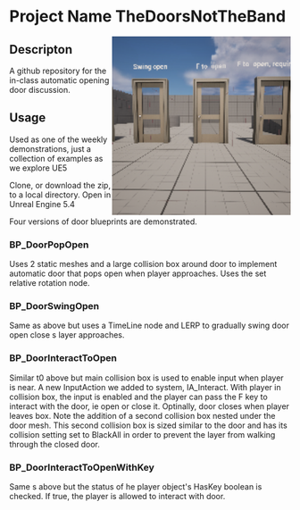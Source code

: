 # Project Name  TheDoorsNotTheBand

<img src="Saved/AutoScreenshot.png" width="320"  align="right" />

## Descripton

A github repository for the in-class automatic opening door discussion. 

## Usage
Used as one of the weekly demonstrations, just a collection of examples as we explore UE5

Clone, or download the zip, to a local directory. Open in Unreal Engine 5.4 

Four versions of door blueprints are demonstrated.

### BP_DoorPopOpen<br>
Uses 2 static meshes and a large collision box around door to implement automatic door that pops open when player approaches. Uses the set relative rotation node. 

### BP_DoorSwingOpen<br>
Same as above but uses a TimeLine node and LERP to gradually swing door open close s layer approaches.

### BP_DoorInteractToOpen<br>
Similar t0 above but main collision box is used to enable input when player is near. A new InputAction we added to system, IA_Interact. With player in collision box, the input is enabled and the player can pass the F key to interact with the door, ie open or close it. Optinally, door closes when player leaves box. Note the addition of a second collision box nested under the door mesh. This second collision box is sized similar to the door and has its collision setting set to BlackAll in order to prevent the layer from walking through the closed door.

### BP_DoorInteractToOpenWithKey<br>
Same s above but the status of he player object's HasKey boolean is checked. If true, the player is allowed to interact with door.


